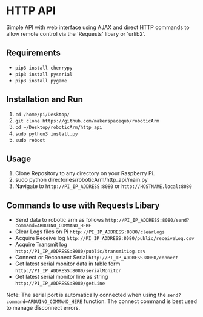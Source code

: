 # HTTP API

Simple API with web interface using AJAX and direct HTTP commands to allow remote control via the 'Requests' libary or 'urlib2'.

## Requirements

* `pip3 install cherrypy`
* `pip3 install pyserial`
* `pip3 install pygame`

## Installation and Run

1. `cd /home/pi/Desktop/`
2. `git clone https://github.com/makerspacequb/roboticArm`
3. `cd ~/Desktop/roboticArm/http_api`
4. `sudo python3 install.py`
5. `sudo reboot`

## Usage

1. Clone Repository to any directory on your Raspberry Pi.
2. sudo python directories/roboticArm/http_api/main.py
3. Navigate to `http://PI_IP_ADDRESS:8080` or `http://HOSTNAME.local:8080`

## Commands to use with Requests Libary

* Send data to robotic arm as follows `http://PI_IP_ADDRESS:8080/send?command=ARDUINO_COMMAND_HERE`
* Clear Logs files on Pi `http://PI_IP_ADDRESS:8080/clearLogs`
* Acquire Receive log `http://PI_IP_ADDRESS:8080/public/receiveLog.csv`
* Acquire Transmit log `http://PI_IP_ADDRESS:8080/public/transmitLog.csv`
* Connect or Reconnect Serial `http://PI_IP_ADDRESS:8080/connect`
* Get latest serial monitor data in table form `http://PI_IP_ADDRESS:8080/serialMonitor`
* Get latest serial monitor line as string `http://PI_IP_ADDRESS:8080/getLine`

Note: The serial port is automatically connected when using the `send?command=ARDUINO_COMMAND_HERE` function. The connect command is best used to manage disconnect errors. 
